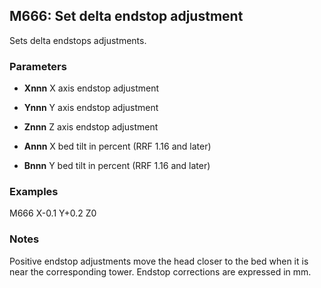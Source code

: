 ## M666: Set delta endstop adjustment

Sets delta endstops adjustments.

### Parameters

- **Xnnn** X axis endstop adjustment

- **Ynnn** Y axis endstop adjustment

- **Znnn** Z axis endstop adjustment

- **Annn** X bed tilt in percent (RRF 1.16 and later)

- **Bnnn** Y bed tilt in percent (RRF 1.16 and later)

### Examples

M666 X-0.1 Y+0.2 Z0

### Notes

Positive endstop adjustments move the head closer to the bed when it is near the corresponding tower. Endstop corrections are expressed in mm.

